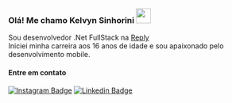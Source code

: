 ### Olá! Me chamo Kelvyn Sinhorini <img src="https://media.giphy.com/media/hvRJCLFzcasrR4ia7z/giphy.gif" width="30" >

Sou desenvolvedor .Net FullStack na [Reply](https://www.reply.com/)<br/>
Iniciei minha carreira aos 16 anos de idade e sou apaixonado pelo desenvolvimento mobile.

#### Entre em contato

[![Instagram Badge](https://img.shields.io/badge/-instagram-red?style=for-the-badge&logo=instagram&logoColor=white&link=https://www.instagram.com/kelvyn_sinhorini/)](https://www.instagram.com/kelvyn_sinhorini/)
[![Linkedin Badge](https://img.shields.io/badge/-Linkedin-blue?style=for-the-badge&logo=Linkedin&logoColor=white&link=http://www.linkedin.com/in/kelvynsinhorini/)](https://www.linkedin.com/in/kelvynsinhorini/)
